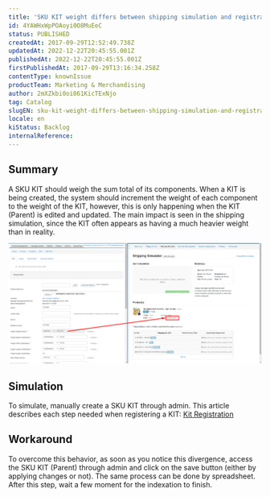 ```yaml
---
title: 'SKU KIT weight differs between shipping simulation and registration (admin)'
id: 4YAWHxWpPOAoyi0O8MuEeC
status: PUBLISHED
createdAt: 2017-09-29T12:52:49.738Z
updatedAt: 2022-12-22T20:45:55.001Z
publishedAt: 2022-12-22T20:45:55.001Z
firstPublishedAt: 2017-09-29T13:16:34.258Z
contentType: knownIssue
productTeam: Marketing & Merchandising
author: 2mXZkbi0oi061KicTExNjo
tag: Catalog
slugEN: sku-kit-weight-differs-between-shipping-simulation-and-registration-admin
locale: en
kiStatus: Backlog
internalReference: 
---
```


## Summary

A SKU KIT should weigh the sum total of its components. When a KIT is being created, the system should increment the weight of each component to the weight of the KIT, however, this is only happening when the KIT (Parent) is edited and updated. The main impact is seen in the shipping simulation, since the KIT often appears as having a much heavier weight than in reality.

![shipping simulation](https://raw.githubusercontent.com/vtexdocs/known-issues/refs/heads/main/docs/en/known-issues/Marketing%20&%20Merchandising/sku-kit-weight-differs-between-shipping-simulation-and-registration-admin_1.png)

## Simulation

To simulate, manually create a SKU KIT through admin. This article describes each step needed when registering a KIT: [Kit Registration](http://help.vtex.com/pt/tutorial/--tutorials_215)

## Workaround

To overcome this behavior, as soon as you notice this divergence, access the SKU KIT (Parent) through admin and click on the save button (either by applying changes or not). The same process can be done by spreadsheet. After this step, wait a few moment for the indexation to finish.

